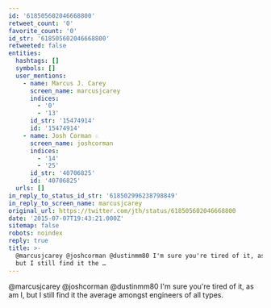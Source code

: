 ```yaml
---
id: '618505602046668800'
retweet_count: '0'
favorite_count: '0'
id_str: '618505602046668800'
retweeted: false
entities:
  hashtags: []
  symbols: []
  user_mentions:
    - name: Marcus J. Carey
      screen_name: marcusjcarey
      indices:
        - '0'
        - '13'
      id_str: '15474914'
      id: '15474914'
    - name: Josh Corman ♘
      screen_name: joshcorman
      indices:
        - '14'
        - '25'
      id_str: '40706825'
      id: '40706825'
  urls: []
in_reply_to_status_id_str: '618502996238798849'
in_reply_to_screen_name: marcusjcarey
original_url: https://twitter.com/jth/status/618505602046668800
date: '2015-07-07T19:43:21.000Z'
sitemap: false
robots: noindex
reply: true
title: >-
  @marcusjcarey @joshcorman @dustinmm80 I'm sure you're tired of it, as am I,
  but I still find it the …
---
```


@marcusjcarey @joshcorman @dustinmm80 I'm sure you're tired of it, as am I, but I still find it the average amongst engineers of all types.